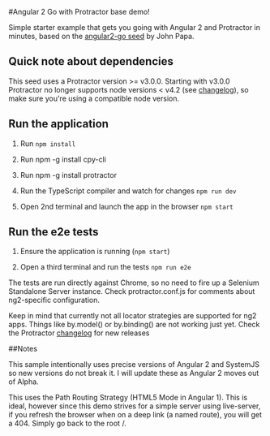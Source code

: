 #Angular 2 Go with Protractor base demo!

Simple starter example that gets you going with Angular 2 and Protractor in minutes, based on the
[angular2-go seed](https://github.com/johnpapa/angular2-go) by John Papa.

## Quick note about dependencies

This seed uses a Protractor version >= v3.0.0. Starting with v3.0.0 Protractor no longer supports node versions < v4.2
(see [changelog](https://github.com/angular/protractor/blob/master/CHANGELOG.md#300)), so make sure you're using a
compatible node version.

## Run the application

1. Run `npm install`

1. Run npm -g install cpy-cli

1. Run npm -g install protractor

1. Run the TypeScript compiler and watch for changes `npm run dev`

1. Open 2nd terminal and launch the app in the browser `npm start`

## Run the e2e tests

1. Ensure the application is running (`npm start`)

1. Open a third terminal and run the tests `npm run e2e`

The tests are run directly against Chrome, so no need to fire up a Selenium Standalone Server instance. Check
protractor.conf.js for comments about ng2-specific configuration.

Keep in mind that currently not all locator strategies are supported for ng2 apps. Things like by.model() or by.binding()
are not working just yet. Check the Protractor [changelog](https://github.com/angular/protractor/blob/master/CHANGELOG.md)
for new releases

##Notes

This sample intentionally uses precise versions of Angular 2 and SystemJS so new versions do not break it. I will update these as Angular 2 moves out of Alpha.

This uses the Path Routing Strategy (HTML5 Mode in Angular 1). This is ideal, however since this demo strives for a simple server using live-server, if you refresh the browser when on a deep link (a named route), you will get a 404. Simply go back to the root /.
